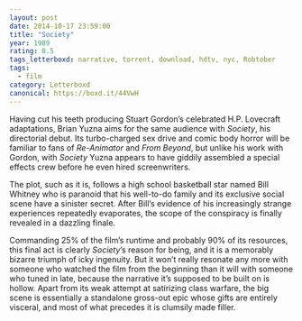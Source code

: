 ```yaml
---
layout: post 
date: 2014-10-17 23:59:00
title: "Society"
year: 1989
rating: 0.5
tags_letterboxd: narrative, torrent, download, hdtv, nyc, Robtober
tags:
  - film
category: Letterboxd
canonical: https://boxd.it/44VwH
---
```


Having cut his teeth producing Stuart Gordon’s celebrated H.P. Lovecraft adaptations, Brian Yuzna aims for the same audience with <cite>Society</cite>, his directorial debut. Its turbo-charged sex drive and comic body horror will be familiar to fans of <cite>Re-Animator</cite> and <cite>From Beyond</cite>, but unlike his work with Gordon, with <cite>Society</cite> Yuzna appears to have giddily assembled a special effects crew before he even hired screenwriters.

The plot, such as it is, follows a high school basketball star named Bill Whitney who is paranoid that his well-to-do family and its exclusive social scene have a sinister secret. After Bill’s evidence of his increasingly strange experiences repeatedly evaporates, the scope of the conspiracy is finally revealed in a dazzling finale.

Commanding 25% of the film’s runtime and probably 90% of its resources, this final act is clearly <cite>Society</cite>’s reason for being, and it is a memorably bizarre triumph of icky ingenuity. But it won’t really resonate any more with someone who watched the film from the beginning than it will with someone who tuned in late, because the narrative it’s supposed to be built on is hollow. Apart from its weak attempt at satirizing class warfare, the big scene is essentially a standalone gross-out epic whose gifts are entirely visceral, and most of what precedes it is clumsily made filler.